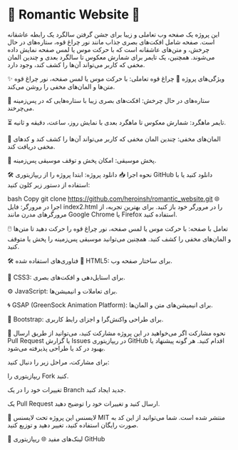 # 🌹 Romantic Website 🎉
این پروژه یک صفحه وب تعاملی و زیبا برای جشن گرفتن سالگرد یک رابطه عاشقانه است. صفحه شامل افکت‌های بصری جذاب مانند نور چراغ قوه، ستاره‌های در حال چرخش، و متن‌های عاشقانه است که با حرکت موس یا لمس صفحه نمایش داده می‌شوند. همچنین، یک تایمر برای شمارش معکوس تا سالگرد بعدی و چندین المان مخفی که کاربر می‌تواند آن‌ها را کشف کند، وجود دارد.

✨ ویژگی‌های پروژه
🔦 چراغ قوه تعاملی: با حرکت موس یا لمس صفحه، نور چراغ قوه متن‌ها و المان‌های مخفی را روشن می‌کند.

🌌 ستاره‌های در حال چرخش: افکت‌های بصری زیبا با ستاره‌هایی که در پس‌زمینه می‌چرخند.

⏳ تایمر ماهگرد: شمارش معکوس تا ماهگرد بعدی با نمایش روز، ساعت، دقیقه و ثانیه.

🎁 المان‌های مخفی: چندین المان مخفی که کاربر می‌تواند آن‌ها را کشف کند و کدهای مخفی دریافت کند.

🎵 پخش موسیقی: امکان پخش و توقف موسیقی پس‌زمینه.

🛠️ نحوه اجرا
📥 دانلود پروژه: ابتدا پروژه را از ریپازیتوری GitHub دانلود کنید یا با استفاده از دستور زیر کلون کنید:

bash
Copy
git clone https://github.com/heroinsh/romantic_website.git
🌐 اجرا در مرورگر: فایل index2.html را در مرورگر خود باز کنید. برای بهترین تجربه، از مرورگرهای مدرن مانند Google Chrome یا Firefox استفاده کنید.

🖱️ تعامل با صفحه: با حرکت موس یا لمس صفحه، نور چراغ قوه را حرکت دهید تا متن‌ها و المان‌های مخفی را کشف کنید. همچنین می‌توانید موسیقی پس‌زمینه را پخش یا متوقف کنید.

🛠️ فناوری‌های استفاده شده
📄 HTML5: برای ساختار صفحه وب.

🎨 CSS3: برای استایل‌دهی و افکت‌های بصری.

⚙️ JavaScript: برای تعاملات و انیمیشن‌ها.

🌀 GSAP (GreenSock Animation Platform): برای انیمیشن‌های متن و المان‌ها.

📱 Bootstrap: برای طراحی واکنش‌گرا و اجزای رابط کاربری.

🤝 نحوه مشارکت
اگر می‌خواهید در این پروژه مشارکت کنید، می‌توانید از طریق ارسال Pull Request یا گزارش Issues در ریپازیتوری GitHub اقدام کنید. هر گونه پیشنهاد یا بهبود در کد یا طراحی پذیرفته می‌شود.

برای مشارکت، مراحل زیر را دنبال کنید:

ریپازیتوری را Fork کنید.

تغییرات خود را در یک Branch جدید ایجاد کنید.

یک Pull Request ارسال کنید و تغییرات خود را توضیح دهید.

📜 لایسنس
این پروژه تحت لایسنس MIT منتشر شده است. شما می‌توانید از این کد به صورت رایگان استفاده کنید، تغییر دهید و توزیع کنید.

🔗 لینک‌های مفید
🌐 ریپازیتوری GitHub
